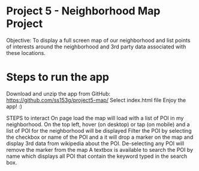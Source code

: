Project 5 - Neighborhood Map Project
====================================
Objective: To display a full screen map of our neighborhood and list points of interests around the neighborhood and 3rd party data associated with these locations.

Steps to run the app
====================
Download and unzip the app from GitHub: https://github.com/ss153g/project5-map/
Select index.html file
Enjoy the app! :)

STEPS to interact
On page load the map will load with a list of POI in my neighborhood.
On the top left, hover (on desktop) or tap (on mobile) and a list of POI for the neighborhood will be displayed
Filter the POI by selecting the checkbox or name of the POI and a it will drop a marker on the map and display 3rd data from wikipedia about the POI.
De-selecting any POI will remove the marker from the map
A textbox is available to search the POI by name which displays all POI that contain the keyword typed in the search box.